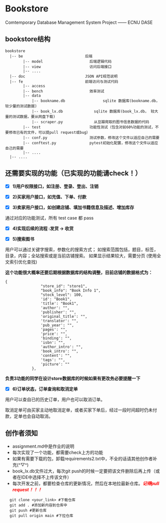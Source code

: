 # Bookstore
Comtemporary Database Management System Project —— ECNU DASE

## bookstore结构
```shell
bookstore
  |-- be                            后端
        |-- model                     后端逻辑代码
        |-- view                      访问后端接口
        |-- ....
  |-- doc                           JSON API规范说明
  |-- fe                            前端访问与测试代码
        |-- access
        |-- bench                     效率测试
        |-- data                    
            |-- bookname.db                 sqlite 数据库(bookname.db，较少量的测试数据)
            |-- book_lx.db              sqlite 数据库(book_lx.db， 较大量的测试数据，要从网盘下载)
            |-- scraper.py              从豆瓣爬取的图书信息数据的代码
        |-- test                      功能性测试（包含对前60%功能的测试，不要修改已有的文件，可以提pull request或bug）
        |-- conf.py                   测试参数，修改这个文件以适应自己的需要
        |-- conftest.py               pytest初始化配置，修改这个文件以适应自己的需要
        |-- ....
  |-- ....
```
## 还需要实现的功能（已实现的功能请check！）
- [x] **1)用户权限接口，如注册、登录、登出、注销**

- [x] **2)买家用户接口，如充值、下单、付款**

- [x] **3)卖家用户接口，如创建店铺、填加书籍信息及描述、增加库存**

通过对应的功能测试，所有 test case 都 pass

- [x] **4)实现后续的流程 :发货 -> 收货**

- [x] **5)搜索图书**

用户可以通过关键字搜索，参数化的搜索方式；
如搜索范围包括，题目，标签，目录，内容；全站搜索或是当前店铺搜索。
如果显示结果较大，需要分页
(使用全文索引优化查找)

**这个功能很大概率还要后期根据数据库的结构调整，目前店铺的数据格式为：**
```shell
{
                "store_id": "store1",
                "book_info": "Book Info 1",
                "stock_level": 100,
                'id': "Book1",
                'title': "Book1",
                'author': "",
                'publisher': "",
                'original_title': "",
                'translator': "",
                'pub_year': "",
                'pages': "",
                'price': "",
                'binding': "",
                'isbn': "",
                'author_intro': "",
                'book_intro': "",
                'content': "",
                'tags': "",
                'picture': ""
            },
``` 
**负责3功能的同学在设计store数据库的时候如果有更改务必要提醒一下**


- [x] **6)订单状态，订单查询和取消定单**

用户可以查自已的历史订单，用户也可以取消订单。

取消定单可由买家主动地取消定单，或者买家下单后，经过一段时间超时仍未付款，定单也会自动取消。

## 创作者须知
- assignment.md中是作业的说明
- 每次实现了一个功能，都需要check上方的功能
- 如果有需要下载的包，卸载requirements2.txt中，不全的话请其他创作者补充(^▽^)
- book_lx.db文件过大，每次git push的时候一定要把该文件删除后再上传（或者在IDE中选择不上传该文件）
- 每次开发之前，都要检查仓库的更新情况，然后在本地拉最新仓库。<span style="color: red;">***记得pull request！！！</span>***
```shell
  git clone <your_link> #下载仓库
  git add . #添加新内容到仓库中
  git push #更新仓库
  git pull origin main #下拉仓库
  ```
